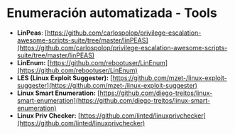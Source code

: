 # Enumeración automatizada - Tools

* **LinPeas**: [https://github.com/carlospolop/privilege-escalation-awesome-scripts-suite/tree/master/linPEAS](https://github.com/carlospolop/privilege-escalation-awesome-scripts-suite/tree/master/linPEAS)
* **LinEnum:** [https://github.com/rebootuser/LinEnum](https://github.com/rebootuser/LinEnum)
* **LES (Linux Exploit Suggester):** [https://github.com/mzet-/linux-exploit-suggester](https://github.com/mzet-/linux-exploit-suggester)
* **Linux Smart Enumeration:** [https://github.com/diego-treitos/linux-smart-enumeration](https://github.com/diego-treitos/linux-smart-enumeration)
* **Linux Priv Checker:** [https://github.com/linted/linuxprivchecker](https://github.com/linted/linuxprivchecker)

